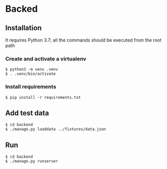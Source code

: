 # Backed

## Installation
It requires Python 3.7; all the commands should be executed from the root path

### Create and activate a virtualenv
```
$ python3 -m venv .venv
$ . .venv/bin/activate
```

### Install requirements
```
$ pip install -r requirements.txt
```

## Add test data
```
$ cd backend
$ ./manage.py loaddata ../fixtures/data.json
```
## Run
```
$ cd backend
$ ./manage.py runserver
```
